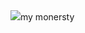  <html>
  <title> its me yeshi</title>
  <body>
  <h1>  </h1>
    <br>
    <img src=https://encrypted-tbn0.gstatic.com/images?q=tbn:ANd9GcTPpwu_nKwZNQII8zqrnxdwFIwVoOfFETR9jtat-gcnUw&s
<a href="tharlam.org">my monersty</a>
   
    
  </body>
</html>

